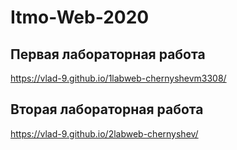 # Itmo-Web-2020
## Первая лабораторная работа
https://vlad-9.github.io/1labweb-chernyshevm3308/
## Вторая лабораторная работа
https://vlad-9.github.io/2labweb-chernyshev/
